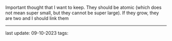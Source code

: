 Important thought that I want to keep. They should be atomic (which does not mean super small, but they cannot be super large). If they grow, they are two and I should link them

---
last update: 09-10-2023
tags:
